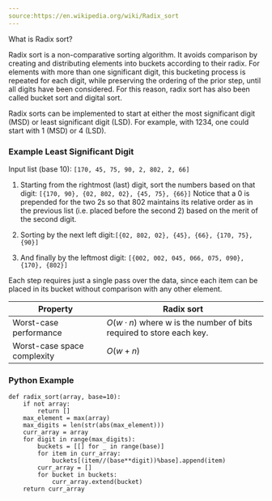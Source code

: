 ```yaml
---
source:https://en.wikipedia.org/wiki/Radix_sort
---
```

What is Radix sort?
<!--question-->
Radix sort is a non-comparative sorting algorithm. It avoids comparison by creating and distributing elements into buckets according to their radix. For elements with more than one significant digit, this bucketing process is repeated for each digit, while preserving the ordering of the prior step, until all digits have been considered. For this reason, radix sort has also been called bucket sort and digital sort.

Radix sorts can be implemented to start at either the most significant digit (MSD) or least significant digit (LSD). For example, with 1234, one could start with 1 (MSD) or 4 (LSD).

### Example Least Significant Digit
Input list (base 10): 
`[170, 45, 75, 90, 2, 802, 2, 66]`

1. Starting from the rightmost (last) digit, sort the numbers based on that digit: 
`[{170, 90}, {02, 802, 02}, {45, 75}, {66}]`
Notice that a 0 is prepended for the two 2s so that 802 maintains its relative order as in the previous list (i.e. placed before the second 2) based on the merit of the second digit.

2. Sorting by the next left digit:`[{02, 802, 02}, {45}, {66}, {170, 75}, {90}]`

3. And finally by the leftmost digit:
`[{002, 002, 045, 066, 075, 090}, {170}, {802}]`

Each step requires just a single pass over the data, since each item can be placed in its bucket without comparison with any other element.

Property | Radix sort
-|-
Worst-case performance | $О(w \cdot n)$ where w is the number of bits required to store each key.
Worst-case space complexity | $О(w + n)$

### Python Example
```
def radix_sort(array, base=10):
    if not array:
        return []
    max_element = max(array)
    max_digits = len(str(abs(max_element)))
    curr_array = array
    for digit in range(max_digits):
        buckets = [[] for _ in range(base)]
        for item in curr_array:
            buckets[(item//(base**digit))%base].append(item)
        curr_array = []
        for bucket in buckets:
            curr_array.extend(bucket)
    return curr_array
```
